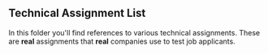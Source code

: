 ## Technical Assignment List

In this folder you'll find references to various technical assignments. These are **real** assignments that **real** companies use to test job applicants.
